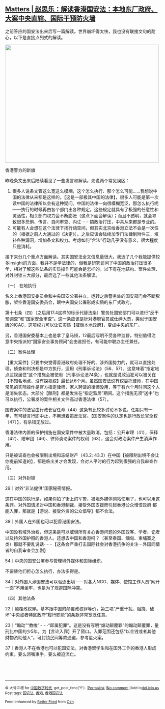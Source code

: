 <!--1594082328000-->
[Matters | 赵思乐：解读香港国安法：本地东厂政府、大案中央直辖、国际干预防火墙](https://chinadigitaltimes.net/chinese/2020/07/matters-%e8%b5%b5%e6%80%9d%e4%b9%90%ef%bc%9a%e8%a7%a3%e8%af%bb%e9%a6%99%e6%b8%af%e5%9b%bd%e5%ae%89%e6%b3%95%ef%bc%9a%e6%9c%ac%e5%9c%b0%e4%b8%9c%e5%8e%82%e6%94%bf%e5%ba%9c%e3%80%81%e5%a4%a7%e6%a1%88/)
------

<p>之前答应的国安法出来后写一篇解读。世界崩坏得太快，我也没有联接文句的耐心，以下是直接点列式的解读。</p><div id="attachment_649357" style="width: 510px" class="wp-caption aligncenter"><img aria-describedby="caption-attachment-649357" class="wp-image-649357" src="https://chinadigitaltimes.net/chinese/files/2020/07/新旗子-300x231.jpg" alt="" width="500" height="384" srcset="https://chinadigitaltimes.net/chinese/files/2020/07/新旗子-300x231.jpg 300w, https://chinadigitaltimes.net/chinese/files/2020/07/新旗子-768x590.jpg 768w, https://chinadigitaltimes.net/chinese/files/2020/07/新旗子.jpg 960w" sizes="(max-width: 500px) 100vw, 500px" /><p id="caption-attachment-649357" class="wp-caption-text">香港警方的新旗</p></div><p>昨晚条文出来后陆续看见了一些发言和解读，先说两个常见误区：</p><ol><li>很多人说条文管这么宽这么模糊，这个怎么执行、那个怎么可能…&#8230;我想说中国的法律从来都是这样的，【这是一部极其中国的法律】，很多人可能是第一次读中国的法律所以会有这种疑问。中国的法律一向很模糊宽泛，那怎么执行呢——执行的时候再由各个部门出各种规定，这些规定就具有了极强的任意性和灵活性，相关部门权力会不断膨胀（这点下面会解读）；而且不透明，就会导致很多恐惧、传言、自问审查、内讧⋯⋯搞政治打压，中共从来都是专业的。</li><li>可能有人会想在这个法律下找行动空间，但其实北京给香港立法不会是一次性的（根据之前人大通过的《决定》）。之后应该会陆续加专门法律到附件三，填补各种漏洞，增加条文和权力。考虑如何“合法”行动几乎没有意义，很大程度只是消耗。</li></ol><p>接下来分几个重点方面解读。其实国安法全文信息量很大，我选了几个我能提供较多insight的方面，我并不是学法律的，但我是研究访问了中国的政治打压很多年，相对了解这些法条的实质操作可能会是怎样的。以下有在地结构、案件处理、对外封锁三大部分，最后选了一些其他法条解读。</p><p>（一） 在地执行</p><p>名义上香港国安委员会和中央国安公署并立，运转之后警务处的国安部门会不断膨胀，架空香港国安委员会，跟中央国安公署形成实质的东厂式政府。</p><p>第十七条（四）（之后用17.4这样的标示代替法条）警务处国安部门可以进行“反干预调查”和“国家安全审查”。这一条应该是针对港府官员或仕绅大贾，类似于国安版的ICAC，这项权力可以让它实质【威慑本地政府】，变成中央的东厂。</p><p>另，香港国安委基本上也是拿了皇马褂，12最后写明不受各种监督。特别值得注意中央指派的“国家安全事务顾问”会由谁担任，有可能中联办主任兼任。</p><p>（二）案件处理</p><p>【重大案件】只要中央觉得香港政府处理不好的、涉外国势力的，就可以直接处理，侦查和判决都是中方执行，适用《刑事诉讼法》（56、57），这意味着“指定地点监视居住”这个措施会被使用（刑事诉讼法74条），也就是说政治犯可以被关在【不知名地点、没有探视权】最长达6个月。虽然国安法说有权委托律师，在中国常见的实际操作是官方指定律师，家人聘请的律师没用，等于有六个月时间这个人是消失状态。大部分【酷刑】都是发生在“指定监居”期间。这个措施无须“送中”也可以执行，公署发的案件相关文件高过香港法律（57）。</p><p>国安案件的法官由行政长官任命（44）这条有比较多讨论不多说，任期只有一年，有可疑言行即中止，不用想着策反法官。【国安案件的认定也是行政长官全权（47）】，有杀错无放过。</p><p>香港法律内置的保护措施在国安案件中被大量取消，包括：公开审理（41），保释（42）、陪审团（46）、律师谈论案件的权利（63），这会对政治案件产生消声作用。</p><p>只是被调查也会被限制出境和冻结财产（43.2; 43.3）在中国【被限制出境不会让你提前知道的】，都是临出关才会发现，会对人平时的行为起到很强的自我审查作用。</p><p>（三）对外封锁</p><p>29｜对外“非法提供”国家秘密情报。</p><p>这在中国的执行是，如果你拍了街上的军警，被境外媒体网站使用了，也可以用这条罪。对外国请求对中国和香港制裁、接受外国支援而引起香港公众憎恨政府 都能入罪，那就是【游说、接受外资的公众倡导】都不合法。</p><p>38｜外国人在外国也可以犯香港国安法。</p><p>中国没有域外治权，但这条是可以威慑所有关心香港问题的外国政客、学者、记者以及持外国护照的香港人。还想去中国和香港吗？（甚至泰国、缅甸、柬埔寨之类）那就不要乱说话⋯⋯【这条会严重打击国际社会对香港抗争的关注⋯外国同情者的自我审查会加剧】</p><p>54｜中央的国安公署参与管理境外媒体和国际组织。</p><p>不要替他们担心怎么执行，办法多得是。</p><p>34｜对外国人涉国安法可以驱逐出境——对各大NGO、媒体、使馆工作人员“网开一面”不用坐牢，也是为了规避国际冲突。</p><p>（四）其他法条</p><p>22｜颠覆政权罪。基本跟中国的颠覆政权罪等价，第三项“严重干扰、阻挠、破坏”中央或者特区政府“履行职能”的条款非常宽泛任意。</p><p>23｜“煽动”“教唆”⋯⋯“即属犯罪”。这是没有写明“煽动颠覆罪”的煽动颠覆罪，量刑比中国的少5年，为【言论入罪】开了窗口。入罪范围还包括“以金钱或者其他财物资助他人”，可封锁民间筹款通道，参考星火案。</p><p>37｜香港人不在香港也可以犯国安法。对香港留学生和在国外工作的香港人形成约束。要么闭嘴束手，要么被迫流亡。</p><p>&nbsp;</p><p>&nbsp;</p><hr /><p><small>&copy; 大号冲塔 for <a href="https://chinadigitaltimes.net/chinese">中国数字时代</a>, get_post_time('Y'). |<a href="https://chinadigitaltimes.net/chinese/2020/07/matters-%e8%b5%b5%e6%80%9d%e4%b9%90%ef%bc%9a%e8%a7%a3%e8%af%bb%e9%a6%99%e6%b8%af%e5%9b%bd%e5%ae%89%e6%b3%95%ef%bc%9a%e6%9c%ac%e5%9c%b0%e4%b8%9c%e5%8e%82%e6%94%bf%e5%ba%9c%e3%80%81%e5%a4%a7%e6%a1%88/">Permalink</a> |<a href="https://chinadigitaltimes.net/chinese/2020/07/matters-%e8%b5%b5%e6%80%9d%e4%b9%90%ef%bc%9a%e8%a7%a3%e8%af%bb%e9%a6%99%e6%b8%af%e5%9b%bd%e5%ae%89%e6%b3%95%ef%bc%9a%e6%9c%ac%e5%9c%b0%e4%b8%9c%e5%8e%82%e6%94%bf%e5%ba%9c%e3%80%81%e5%a4%a7%e6%a1%88/#comments">No comment</a> |Add to<a href="http://del.icio.us/post?url=https://chinadigitaltimes.net/chinese/2020/07/matters-%e8%b5%b5%e6%80%9d%e4%b9%90%ef%bc%9a%e8%a7%a3%e8%af%bb%e9%a6%99%e6%b8%af%e5%9b%bd%e5%ae%89%e6%b3%95%ef%bc%9a%e6%9c%ac%e5%9c%b0%e4%b8%9c%e5%8e%82%e6%94%bf%e5%ba%9c%e3%80%81%e5%a4%a7%e6%a1%88/&amp;title=Matters | 赵思乐：解读香港国安法：本地东厂政府、大案中央直辖、国际干预防火墙">del.icio.us</a><br/>Post tags: <a href="https://chinadigitaltimes.net/chinese/tag/%e5%9b%bd%e5%ae%89%e6%b3%95/" rel="tag">国安法</a>, <a href="https://chinadigitaltimes.net/chinese/tag/%e9%a6%99%e6%b8%af/" rel="tag">香港</a>, <a href="https://chinadigitaltimes.net/chinese/tag/%e9%a6%99%e6%b8%af%e5%9b%bd%e5%ae%89%e6%b3%95/" rel="tag">香港国安法</a><br/></small></p><p><small>Feed enhanced by <a href='http://planetozh.com/blog/my-projects/wordpress-plugin-better-feed-rss/'>Better Feed</a> from  <a href='http://planetozh.com/blog/'>Ozh</a></small></p>
